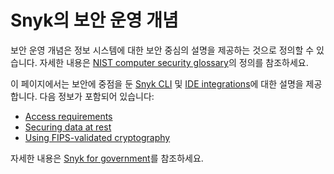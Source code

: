 # Snyk의 보안 운영 개념

보안 운영 개념은 정보 시스템에 대한 보안 중심의 설명을 제공하는 것으로 정의할 수 있습니다. 자세한 내용은 [NIST computer security glossary](https://csrc.nist.gov/glossary/term/security_concept_of_operations)의 정의를 참조하세요.

이 페이지에서는 보안에 중점을 둔 [Snyk CLI](../getting-started-with-the-snyk-cli.md) 및 [IDE integrations](../../integrate-with-snyk/ide-tools/)에 대한 설명을 제공합니다. 다음 정보가 포함되어 있습니다:

* [Access requirements](access-requirements.md)
* [Securing data at rest](securing-data-at-rest.md)
* [Using FIPS-validated cryptography](using-fips-validated-cryptography.md)

자세한 내용은 [Snyk for government](https://snyk.io/government-security-solution/)를 참조하세요.
